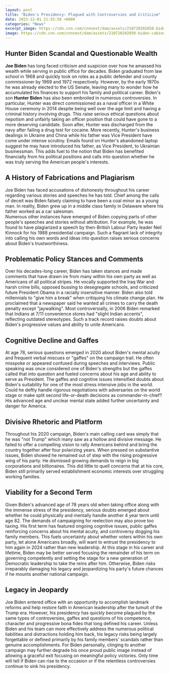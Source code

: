 ```yaml
---
layout: post
title: "Biden's Presidency: Plagued with Controversies and Criticism"
date: 2023-12-01 21:55:58 +0000
categories: "News"
excerpt_image: https://cdn.cnn.com/cnnnext/dam/assets/210720202050-biden-cabinet-meeting-0720-super-tease.jpg
image: https://cdn.cnn.com/cnnnext/dam/assets/210720202050-biden-cabinet-meeting-0720-super-tease.jpg
---
```


## Hunter Biden Scandal and Questionable Wealth
**Joe Biden** has long faced criticism and suspicion over how he amassed his wealth while serving in public office for decades. Biden graduated from law school in 1968 and quickly took on roles as a public defender and county commissioner by 1969 and 1972 respectively. However, by the early 1970s he was already elected to the US Senate, leaving many to wonder how he accumulated his finances to support his family and political career. 
Biden's son **Hunter Biden** has also been embroiled in numerous controversies. In particular, Hunter was direct commissioned as a naval officer in a White House ceremony in 2014 despite being well over the age limit and having a criminal history involving drugs. This raise serious ethical questions about nepotism and unfairly taking an officer position that could have gone to a more deserving candidate. Soon after, Hunter was discharged from the navy after failing a drug test for cocaine. 
More recently, Hunter's business dealings in Ukraine and China while his father was Vice President have come under intense scrutiny. Emails found on Hunter's abandoned laptop suggest he may have introduced his father, as Vice President, to Ukrainian businessman. This adds fuel to the notion that Biden has benefited financially from his political positions and calls into question whether he was truly serving the American people's interests.
## A History of Fabrications and Plagiarism 
Joe Biden has faced accusations of dishonesty throughout his career regarding various stories and speeches he has told. Chief among the calls of deceit was Biden falsely claiming to have been a coal minor as a young man. In reality, Biden grew up in a middle class family in Delaware where his father worked as a car salesman.   
Numerous other instances have emerged of Biden copying parts of other people's speeches and stories without attribution. For example, he was found to have plagiarized a speech by then-British Labour Party leader Neil Kinnock for his 1988 presidential campaign. Such a flagrant lack of integrity into calling his own words and ideas into question raises serious concerns about Biden's trustworthiness.
## Problematic Policy Stances and Comments
Over his decades-long career, Biden has taken stances and made comments that have drawn ire from many within his own party as well as Americans of all political stripes. He vocally supported the Iraq War and harsh crime bills, opposed bussing to desegregate schools, and criticized future President Obama in a racially insensitive manner. 
Biden also told millennials to "give him a break" when critiquing his climate change plan. He proclaimed that a newspaper said he wanted all crimes to carry the death penalty except "jaywalking". Most controversially, in 2006 Biden remarked that Indians at 7/11 convenience stores had "slight Indian accents", reflecting outdated stereotypes. Such a track record raises doubts about Biden's progressive values and ability to unite Americans.
## Cognitive Decline and Gaffes
At age 78, serious questions emerged in 2020 about Biden's mental acuity and frequent verbal miscues or "gaffes" on the campaign trail. He often misspoke or appeared confused during speeches and interviews. Public speaking was once considered one of Biden's strengths but the gaffes called that into question and fueled concerns about his age and ability to serve as President. 
The gaffes and cognitive issues intensified doubts about Biden's suitability for one of the most stress intensive jobs in the world. Could he deftly handle rigorous negotiations with adversaries on the world stage or make split second life-or-death decisions as commander-in-chief? His advanced age and unclear mental state added further uncertainty and danger for America.
## Divisive Rhetoric and Platform
Throughout his 2020 campaign, Biden's main calling card was simply that he was "not Trump" which many saw as a hollow and divisive message. He failed to offer a compelling vision to rally Americans behind and bring the country together after four polarizing years. 
When pressed on substantive issues, Biden showed he remained out of step with the rising progressive wing of his party. He dismissed growing demands to reign in big corporations and billionaires. This did little to quell concerns that at his core, Biden still primarily served establishment economic interests over struggling working families.
## Viability for a Second Term 
Given Biden's advanced age of 78 years old when taking office along with the immense stress of the presidency, serious doubts emerged about whether he could physically and mentally handle another 4 year term until age 82. The demands of campaigning for reelection may also prove too taxing.
His first term has featured ongoing cognitive issues, public gaffes reinforcing concerns about his mental acuity, and controversy dogging his family members. This fuels uncertainty about whether voters within his own party, let alone Americans broadly, will want to entrust the presidency to him again in 2024 rather than new leadership. 
At this stage in his career and lifetime, Biden may be better served focusing the remainder of his term on governing competently and setting the stage for a new generation of Democratic leadership to take the reins after him. Otherwise, Biden risks irreparably damaging his legacy and jeopardizing his party's future chances if he mounts another national campaign.
## Legacy in Jeopardy 
Joe Biden entered office with an opportunity to accomplish landmark reforms and help restore faith in American leadership after the tumult of the Trump era. However, his presidency has quickly become plagued by the same types of controversies, gaffes and questions of his competence, character and progressive bona fides that long defined his career.
Unless Biden and his team can more effectively address the numerous political liabilities and distractions holding him back, his legacy risks being largely forgettable or defined primarily by his family members' scandals rather than genuine accomplishments. For Biden personally, clinging to another campaign may further degrade his once proud public image instead of allowing a graceful exit focusing on meaningful policy victories. Only time will tell if Biden can rise to the occasion or if the relentless controversies continue to sink his presidency.